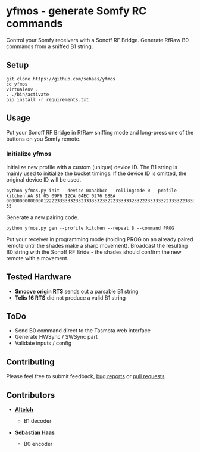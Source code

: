 # yfmos - generate Somfy RC commands #

Control your Somfy receivers with a Sonoff RF Bridge.
Generate RfRaw B0 commands from a sniffed B1 string.

## Setup ##
```
git clone https://github.com/sehaas/yfmos
cd yfmos
virtualenv .
. ./bin/activate
pip install -r requirements.txt
```
## Usage ##

Put your Sonoff RF Bridge in RfRaw sniffing mode and long-press one of the buttons
on you Somfy remote.

### Initialize yfmos ###

Initialize new profile with a custom (unique) device ID. The B1 string is mainly used to initialize the bucket timings.
If the device ID is omitted, the original device ID will be used.
```
python yfmos.py init --device 0xaabbcc --rollingcode 0 --profile kitchen AA B1 05 09F6 12CA 04EC 0276 68BA 000000000000001222233333323323333332332223333332332223333332233332233332233222333322332222222234 55
```

Generate a new pairing code.
```
python yfmos.py gen --profile kitchen --repeat 8 --command PROG
```

Put your receiver in programming mode (holding PROG on an already paired remote until the shades make a sharp movement).
Broadcast the resulting B0 string with the Sonoff RF Bride - the shades should confirm the new remote with a movement.

## Tested Hardware ###

* **Smoove origin RTS** sends out a parsable B1 string
* **Telis 16 RTS** did not produce a valid B1 string

## ToDo ##
- Send B0 command direct to the Tasmota web interface
- Generate HWSync / SWSync part
- Validate inputs / config

## Contributing ##
Please feel free to submit feedback, [bug reports](https://github.com/sehaas/yfmos/issues/new) or [pull requests](https://github.com/sehaas/yfmos/compare)

## Contributors ##

* **[Altelch](https://github.com/altelch)**
  * B1 decoder

* **[Sebastian Haas](https://github.com/sehaas)**
  * B0 encoder
